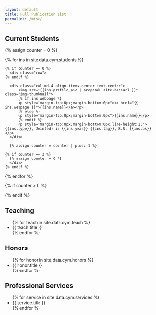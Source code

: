 ```yaml
---
layout: default
title: Full Publication List
permalink: /misc/
---
```

<!-- <h2>Current Students</h2>
<ul style="overflow: hidden">
{% for stu in site.data.cym.stu %}
  <li>{{ stu.title }}</li>
{% endfor %}
</ul> -->
<h2>Current Students</h2>

<div class="container mt-4">
  {% assign counter = 0 %}

  {% for ins in site.data.cym.students %}
    
    {% if counter == 0 %}
      <div class="row">
    {% endif %}

      <div class="col-md-4 align-items-center text-center">
          <img src="{{ins.profile_pic | prepend: site.baseurl }}" class="img-thumbnail">
          {% if ins.webpage %}
          <p style="margin-top:0px;margin-bottom:0px"><a href="{{ ins.webpage }}">{{ins.name}}</a></p>
          {% else %}
          <p style="margin-top:0px;margin-bottom:0px">{{ins.name}}</p>
          {% endif %}
          <p style="margin-top:0px;margin-bottom:0px;line-height:1;">{{ins.type}}, Join(ed) in {{ins.year}} {{ins.tag}}, B.S. {{ins.bs}}</p>
      </div>

      {% assign counter = counter | plus: 1 %}

    {% if counter == 3 %}
      {% assign counter = 0 %}
      </div>
    {% endif %}
  {% endfor %}

  {% if counter > 0 %}
    </div>
  {% endif %}
</div>



<h2>Teaching</h2>
<ul style="overflow: hidden">
{% for teach in site.data.cym.teach %}
  <li>{{ teach.title }}</li>
{% endfor %}
</ul>

<h2>Honors</h2>

<ul style="overflow: hidden">
{% for honor in site.data.cym.honors %}
  <li>{{ honor.title }}</li>
{% endfor %}
</ul>

<!-- 
<h2>Invited Talks</h2>

<ul style="overflow: hidden">
{% for talk in site.data.cym.talks %}
  <li>{{ talk.title }}</li>
{% endfor %}
</ul> -->


<h2>Professional Services</h2>

<ul style="overflow: hidden">
{% for service in site.data.cym.services %}
  <li>{{ service.title }}</li>
{% endfor %}
</ul>